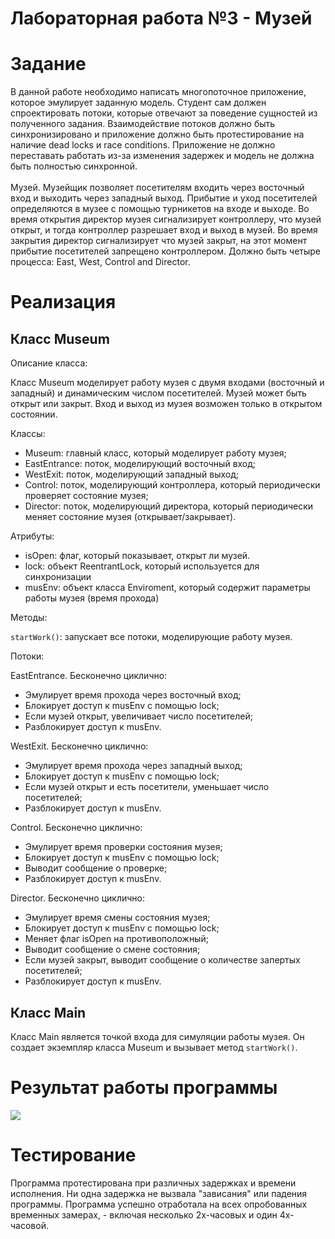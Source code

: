 # Лабораторная работа №3 - Музей
<h1>Задание</h1>
В данной работе необходимо написать многопоточное приложение, которое эмулирует заданную модель. Студент сам должен спроектировать потоки, которые отвечают за поведение сущностей из полученного задания. Взаимодействие потоков должно быть синхронизировано и приложение должно быть протестирование на наличие dead locks и race conditions. Приложение не должно переставать работать из-за изменения задержек и модель не должна быть полностью синхронной.
<br><br>
Музей. Музейщик позволяет посетителям входить через восточный вход и выходить через западный выход. Прибытие и уход посетителей определяются в музее с помощью турникетов на входе и выходе. Во время открытия директор музея сигнализирует контроллеру, что музей открыт, и тогда контроллер разрешает вход и выход в музей. Во время закрытия директор сигнализирует что музей закрыт, на этот момент прибытие посетителей запрещено контроллером. Должно быть четыре процесса: East, West, Control and Director.
<h1>Реализация</h1>
<h2>Класс Museum</h2>
Описание класса:

Класс Museum моделирует работу музея с двумя входами (восточный и западный) и динамическим числом посетителей. Музей может быть открыт или закрыт. Вход и выход из музея возможен только в открытом состоянии.

Классы:
<ul>
  <li>Museum: главный класс, который моделирует работу музея;</li>
  <li>EastEntrance: поток, моделирующий восточный вход;</li>
  <li>WestExit: поток, моделирующий западный выход;</li>
  <li>Control: поток, моделирующий контроллера, который периодически проверяет состояние музея;</li>
  <li>Director: поток, моделирующий директора, который периодически меняет состояние музея (открывает/закрывает).</li>
</ul>
    
    

Атрибуты:
<ul>
  <li>isOpen: флаг, который показывает, открыт ли музей.</li>
  <li> lock: объект ReentrantLock, который используется для синхронизации</li>
  <li>musEnv: объект класса Enviroment, который содержит параметры работы музея (время прохода)</li>
</ul>
    


Методы:

```startWork()```: запускает все потоки, моделирующие работу музея.

Потоки:

EastEntrance. Бесконечно циклично:
<ul>
        <li>Эмулирует время прохода через восточный вход;</li>
        <li>Блокирует доступ к musEnv с помощью lock;</li>
        <li>Если музей открыт, увеличивает число посетителей;</li>
        <li>Разблокирует доступ к musEnv.</li>
</ul>
                    
WestExit. Бесконечно циклично:
<ul>
  <li>Эмулирует время прохода через западный выход;</li>
  <li>Блокирует доступ к musEnv с помощью lock;</li>
  <li>Если музей открыт и есть посетители, уменьшает число посетителей;</li>
  <li>Разблокирует доступ к musEnv.</li>
</ul>
    
Control. Бесконечно циклично:
<ul>
  <li>Эмулирует время проверки состояния музея;</li>
  <li>Блокирует доступ к musEnv с помощью lock;</li>
  <li>Выводит сообщение о проверке;</li>
  <li>Разблокирует доступ к musEnv.</li>
</ul>

Director. Бесконечно циклично:
<ul>
  <li>Эмулирует время смены состояния музея;</li>
  <li>Блокирует доступ к musEnv с помощью lock;</li>
  <li>Меняет флаг isOpen на противоположный;</li>
  <li>Выводит сообщение о смене состояния;</li>
  <li>Если музей закрыт, выводит сообщение о количестве запертых посетителей;</li>
  <li>Разблокирует доступ к musEnv.</li>
</ul>

<h2>
Класс Main</h2>

Класс Main является точкой входа для симуляции работы музея. Он создает экземпляр класса Museum и вызывает метод ```startWork()```.
            
<h1>Результат работы программы</h1>
<image 
	src = "lab3_res.png"
></image>       

<h1>Тестирование</h1>
Программа протестирована при различных задержках и времени исполнения. Ни одна задержка не вызвала "зависания" или падения программы. Программа успешно отработала на всех опробованных временных замерах, - включая несколько 2х-часовых и один 4х-часовой.
            
